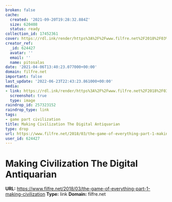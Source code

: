 ```yaml
---
broken: false
cache:
  created: '2021-09-20T19:28:32.884Z'
  size: 620408
  status: ready
collection_id: 17452361
cover: https://rdl.ink/render/https%3A%2F%2Fwww.filfre.net%2F2018%2F03%2Fthe-game-of-everything-part-1-making-civilization
creator_ref:
  _id: 624427
  avatar: ''
  email: ''
  name: pitosalas
date: '2021-04-06T13:40:23.077000+00:00'
domain: filfre.net
important: false
last_update: '2022-06-23T22:43:23.861000+00:00'
media:
- link: https://rdl.ink/render/https%3A%2F%2Fwww.filfre.net%2F2018%2F03%2Fthe-game-of-everything-part-1-making-civilization
  screenshot: true
  type: image
raindrop_id: 257323152
raindrop_type: link
tags:
- game part civilization
title: Making Civilization The Digital Antiquarian
type: drop
url: https://www.filfre.net/2018/03/the-game-of-everything-part-1-making-civilization
user_id: 624427
---
```


# Making Civilization The Digital Antiquarian

**URL:** https://www.filfre.net/2018/03/the-game-of-everything-part-1-making-civilization
**Type:** link
**Domain:** filfre.net

